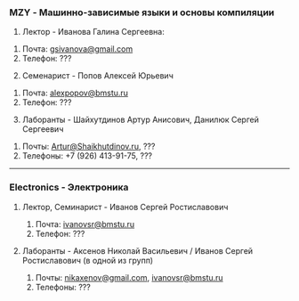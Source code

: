 ### MZY - Машинно-зависимые языки и основы компиляции
1. Лектор - Иванова Галина Сергеевна:
  1) Почта: gsivanova@gmail.com
  2) Телефон: ???

2. Семенарист - Попов Алексей Юрьевич

  1) Почта: alexpopov@bmstu.ru
  2) Телефон: ???

3. Лаборанты - Шайхутдинов Артур Анисович, Данилюк Сергей Сергеевич

  1) Почты: Artur@Shaikhutdinov.ru, ???
  2) Телефоны: +7 (926) 413-91-75, ???
---

### Electronics - Электроника

1. Лектор, Семинарист - Иванов Сергей Ростиславович
   1) Почта: ivanovsr@bmstu.ru
   2) Телефон: ???

2. Лаборанты - Аксенов Николай Васильевич / Иванов Сергей Ростиславович (в одной из групп)

   1) Почты: nikaxenov@gmail.com, ivanovsr@bmstu.ru
   2) Телефоны: ???